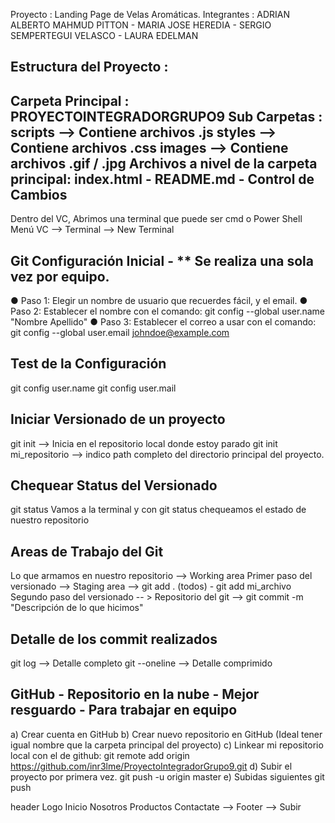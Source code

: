 Proyecto    : Landing Page de Velas Aromáticas.
Integrantes : ADRIAN ALBERTO MAHMUD PITTON - MARIA JOSE HEREDIA - SERGIO SEMPERTEGUI VELASCO - LAURA EDELMAN

Estructura  del Proyecto :
--------------------------
Carpeta Principal : PROYECTOINTEGRADORGRUPO9
Sub Carpetas      : scripts --> Contiene archivos .js
                    styles  --> Contiene archivos .css
                    images  --> Contiene archivos .gif / .jpg
Archivos a nivel de la carpeta principal:
                    index.html - README.md - 
Control de Cambios
------------------
Dentro del VC, Abrimos una terminal que puede ser cmd o Power Shell
Menú VC --> Terminal --> New Terminal

Git
Configuración Inicial - ** Se realiza una sola vez por equipo.
---------------------
● Paso 1: Elegir un nombre de usuario que recuerdes fácil, y el email. 
● Paso 2: Establecer el nombre con el comando: git config --global user.name "Nombre Apellido"
● Paso 3: Establecer el correo a usar con el comando: git config --global user.email johndoe@example.com

Test de la Configuración
-------------------------
git config user.name
git config user.mail

Iniciar Versionado de un proyecto
---------------------------------
git init --> Inicia en el repositorio local donde estoy parado
git init mi_repositorio --> indico path completo del directorio principal del proyecto.

Chequear Status del Versionado
------------------------------
git status
Vamos a la terminal y con git status chequeamos el estado de nuestro repositorio

Areas de Trabajo del Git
------------------------
Lo que armamos en nuestro repositorio --> Working area
Primer paso del versionado --> Staging area --> git add . (todos) - git add mi_archivo
Segundo paso del versionado -- > Repositorio del git --> git commit -m "Descripción de lo que hicimos"

Detalle de los commit realizados
--------------------------------
git log --> Detalle completo
git --oneline --> Detalle comprimido

GitHub - Repositorio en la nube - Mejor resguardo - Para trabajar en equipo
----------------------------------------------------------------------------
a) Crear cuenta en GitHub
b) Crear nuevo repositorio en GitHub (Ideal tener igual nombre que la carpeta principal del proyecto)
c) Linkear mi repositorio local con el de github:
git remote add origin https://github.com/inr3lme/ProyectoIntegradorGrupo9.git
d) Subir el proyecto por primera vez.
git push -u origin master
e) Subidas siguientes
git push

header Logo Inicio Nosotros Productos Contactate  --> 
Footer --> Subir